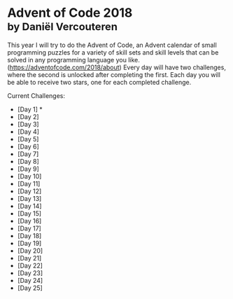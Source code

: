 # Advent of Code 2018 <br /> <sub>by Daniël Vercouteren</sub>

This year I will try to do the Advent of Code, an Advent calendar of small programming puzzles for a variety of skill sets and skill levels that can be solved in any programming language you like. (https://adventofcode.com/2018/about)
Every day will have two challenges, where the second is unlocked after completing the first. Each day you will be able to receive two stars, one for each completed challenge.

Current Challenges:

* [Day  1] *
* [Day  2]
* [Day  3]
* [Day  4]
* [Day  5]
* [Day  6]
* [Day  7]
* [Day  8]
* [Day  9]
* [Day 10]
* [Day 11]
* [Day 12]
* [Day 13]
* [Day 14]
* [Day 15]
* [Day 16]
* [Day 17]
* [Day 18]
* [Day 19]
* [Day 20]
* [Day 21]
* [Day 22]
* [Day 23]
* [Day 24]
* [Day 25]


[star]: https://adventofcode.com/favicon.png
